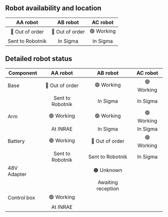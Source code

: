 ## Robot availability and location

| AA robot   | AB robot   | AC robot   |
|:----------:|:----------:|:----------:|
| 🔴 Out of order | 🔴 Out of order | 🟢 Working|
|Sent to Robotnik|In Sigma|In Sigma|

## Detailed robot status

| Component | AA robot   | AB robot   | AC robot   |
|-----------|:----------:|:----------:|:----------:|
|Base|🔴 Out of order|🟢 Working|🟢 Working|
||Sent to Robotnik|In Sigma|In Sigma|
|Arm|🟢 Working|🟢 Working|🟢 Working|
||At INRAE|In Sigma|In Sigma|
|Battery|🟢 Working|🔴 Out of order|🟢 Working|
||Sent to Robotnik|Sent to Robotnik|In Sigma|
|48V Adapter||🟠 Unknown||
|||Awaiting reception||
|Control box|🟢 Working|||
||At INRAE|||
